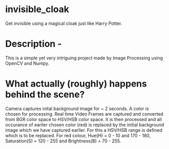 # invisible_cloak
Get invisible using a magical cloak just like Harry Potter.

# Description -
This is a simple yet very intriguing project made by Image Processing using OpenCV and Numpy.

# What actually (roughly) happens behind the scene?
Camera captures inital background image for ~ 2 seconds.
A color is chosen for processing.
Real time Video Frames are captured and converted from BGR color space to HSV/HSB color space.
It is then processed and all occurance of eariler chosen color (red) is replaced by the initial background image which we have captured earlier.
For this a HSV/HSB range is defined which is to be replaced. For red colour, Hue(H) = 0 - 10 and 170 - 180, Saturation(S) = 120 - 255 and Brightness(B) = 70 - 255.

